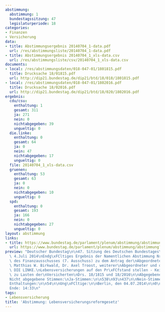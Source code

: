 ```yaml
---
abstimmung:
  abstimmung: 1
  bundestagssitzung: 47
  legislaturperiode: 18
categories:
- Finanzen
- Versicherung
data:
- title: Abstimmungsergebnis 20140704_1-data.pdf
  url: /res/abstimmungsliste/20140704_1-data.pdf
- title: Abstimmungsergebnis 20140704_1_xls-data.csv
  url: /res/abstimmungsliste/csv/20140704_1_xls-data.csv
documents:
- local: /res/abstimmungsdaten/018-047-01/1801815.pdf
  title: Drucksache 18/01815.pdf
  url: http://dip21.bundestag.de/dip21/btd/18/018/1801815.pdf
- local: /res/abstimmungsdaten/018-047-01/1802016.pdf
  title: Drucksache 18/02016.pdf
  url: http://dip21.bundestag.de/dip21/btd/18/020/1802016.pdf
ergebnis:
  cdu/csu:
    enthaltung: 1
    gesamt: 311
    ja: 271
    nein: 0
    nichtabgegeben: 39
    ungueltig: 0
  die.linke:
    enthaltung: 0
    gesamt: 64
    ja: 0
    nein: 47
    nichtabgegeben: 17
    ungueltig: 0
  file: 20140704_1_xls-data.csv
  gruenen:
    enthaltung: 53
    gesamt: 63
    ja: 0
    nein: 0
    nichtabgegeben: 10
    ungueltig: 0
  spd:
    enthaltung: 0
    gesamt: 193
    ja: 166
    nein: 0
    nichtabgegeben: 27
    ungueltig: 0
layout: abstimmung
links:
- title: https://www.bundestag.de/parlament/plenum/abstimmung/abstimmung?id=298
  url: https://www.bundestag.de/parlament/plenum/abstimmung/abstimmung?id=298
preview: "Deutscher Bundestag\n\n47. Sitzung des Deutschen Bundestages\nam Freitag,\
  \ 4.Juli 2014\nEndg\xFCltiges Ergebnis der Namentlichen Abstimmung Nr. 1\n\nBeschlussempfehlung\
  \ des Finanzausschusses (7. Ausschuss) zu dem Antrag der\nAbgeordneten Susanna Karawanskij,\
  \ Matthias W. Birkwald, Dr. Axel Troost, weiterer\nAbgeordneter und der Fraktion\
  \ DIE LINKE.\nLebensversicherungen auf den Pr\xFCfstand stellen - Kein Schnellverfahren\
  \ zu Lasten der\nVersicherten\nDrs. 18/1815 und 18/2016\n\nAbgegebene Stimmen insgesamt:\n\
  Nicht abgegebene Stimmen:\nJa-Stimmen:\n\n538\n93\n437\n\nNein-Stimmen:\n\n47\n\n\
  Enthaltungen:\n\n54\n\nUng\xFCltige:\n\nBerlin, den 04.07.2014\n\n0\n\nBeginn: 14:31\n\
  Ende: 14:33\n"
tags:
- Lebensversicherung
title: 'Abstimmung: Lebensversicherungsreformgesetz'
---
```

